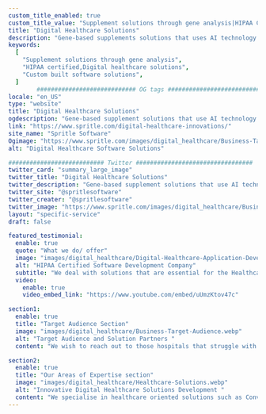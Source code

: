 ```yaml
---
custom_title_enabled: true
custom_title_value: "Supplement solutions through gene analysis|HIPAA Certified Software development companies"
title: "Digital Healthcare Solutions"
description: "Gene-based supplements solutions that uses AI technology in Healthcare industries.We are HIPAA certified and offer custom built digital healthcare solutions."
keywords:
  [
    "Supplement solutions through gene analysis",
    "HIPAA certified,Digital healthcare solutions",
    "Custom built software solutions",
  ]
        ############################ OG tags #################################
locale: "en_US"
type: "website"
title: "Digital Healthcare Solutions"
ogdescription: "Gene-based supplement solutions that use AI technology in Healthcare.We are HIPAA certified and offer custom built digital healthcare solutions for hospitals to improve their performance." 
link: "https://www.spritle.com/digital-healthcare-innovations/"
site_name: "Spritle Software"
Ogimage: "https://www.spritle.com/images/digital_healthcare/Business-Target-Audience.webp.pagespeed.ce.WkfbS_QTE-.webp"
alt: "Digital Healthcare Software Solutions" 

########################### Twitter #################################
twitter_card: "summary_large_image"
twitter_title: "Digital Healthcare Solutions" 
twitter_description: "Gene-based supplement solutions that use AI technology in Healthcare.We are HIPAA certified and offer custom built digital healthcare solutions for hospitals to improve their performance." 
twitter_site: "@spritlesoftware"
twitter_creater: "@spritlesoftware"
twitter_image: "https://www.spritle.com/images/digital_healthcare/Business-Target-Audience.webp.pagespeed.ce.WkfbS_QTE-.webp" 
layout: "specific-service"
draft: false

featured_testimonial:
  enable: true
  quote: "What we do/ offer"
  image: "images/digital_healthcare/Digital-Healthcare-Application-Development-Company.webp"
  alt: "HIPAA Certified Software Development Company"
  subtitle: "We deal with solutions that are essential for the Healthcare Industry to keep up with the continuous change in the way technology is used. It is also safe to say that our solutions will play a crucial role in establishing the statement that Hospital Automation 4.0 is in full throttle."
  video:
    enable: true
    video_embed_link: "https://www.youtube.com/embed/uUmzKtov47c"

section1:
  enable: true
  title: "Target Audience Section"
  image: "images/digital_healthcare/Business-Target-Audience.webp"
  alt: "Target Audience and Solution Partners "
  content: "We wish to reach out to those hospitals that struggle with making or taking appointments, pre, and post-surgery checkups, regular follow-ups for Health Analysis, and other genomic-based needs as well. In short, we wish to approach hospitals and pharmaceutical companies to implement a solution that raises efficiency for them."

section2:
  enable: true
  title: "Our Areas of Expertise section"
  image: "images/digital_healthcare/Healthcare-Solutions.webp"
  alt: "Innovative Digital Healthcare Solutions Development "
  content: "We specialise in healthcare oriented solutions such as Conversational AI Voice Bot, Genomic solutions for analysis and research, and much more but that not all if there's a particular solution that you are looking for we can get that done for you as well."
---
```


